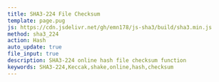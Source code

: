 ```yaml
---
title: SHA3-224 File Checksum
template: page.pug
js: https://cdn.jsdelivr.net/gh/emn178/js-sha3/build/sha3.min.js
method: sha3_224
action: Hash
auto_update: true
file_input: true
description: SHA3-224 online hash file checksum function
keywords: SHA3-224,Keccak,shake,online,hash,checksum
---
```

